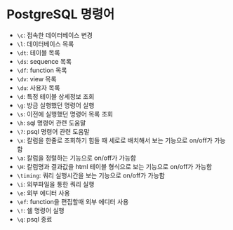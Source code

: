 # PostgreSQL 명령어

- `\c`: 접속한 데이터베이스 변경
- `\l`: 데이터베이스 목록
- `\dt`: 테이블 목록
- `\ds`: sequence 목록
- `\df`: function 목록
- `\dv`: view 목록
- `\du`: 사용자 목록
- `\d`: 특정 테이블 상세정보 조회
- `\g`: 방금 실행했던 명령어 실행
- `\s`: 이전에 실행했던 명령어 목록 조회
- `\h`: sql 명령어 관련 도움말
- `\?`: psql 명령어 관련 도움말
- `\x`: 칼럼을 한줄로 조회하기 힘들 때 세로로 배치해서 보는 기능으로 on/off가 가능함
- `\a`: 칼럼을 정렬하는 기능으로 on/off가 가능함
- `\H`: 칼럼명과 결과값을 html 테이블 형식으로 보는 기능으로 on/off가 가능함
- `\timing`: 쿼리 실행시간을 보는 기능으로 on/off가 가능함
- `\i`: 외부파일을 통한 쿼리 실행
- `\e`: 외부 에디터 사용
- `\ef`: function을 편집할때 외부 에디터 사용
- `\!`: 쉘 명령어 실행
- `\q`: psql 종료
